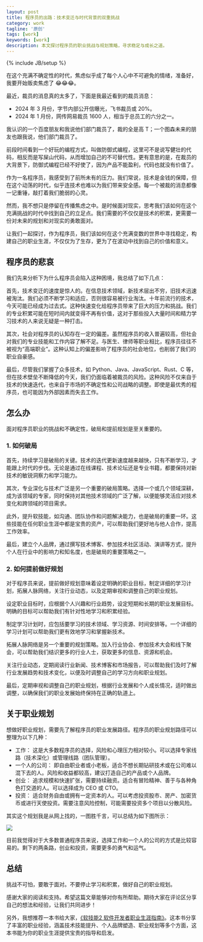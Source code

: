 ```yaml
---
layout: post
title: 程序员的出路：技术变迁与时代背景的双重挑战
category: work
tagline: '原创'
tags: [work]
keywords: [work]
description: 本文探讨程序员的职业挑战与规划策略，寻求稳定与成长之道。
---
```


{% include JB/setup %}

在这个充满不确定性的时代，焦虑似乎成了每个人心中不可避免的情绪，准备好，我要开始贩卖焦虑了 😂😂😂。

最近，裁员的消息真的太多了，下面是我最近看到的裁员消息：

- 2024 年 3 月份，字节内部公开信曝光，飞书裁员或 20%。
- 2024 年 1 月份，网传网易裁员 1600 人，相当于总员工的六分之一。

我认识的一个百度朋友和我说他们部门裁员了，裁的全是高 T；一个图森未来的朋友也跟我说，他们部门裁员了。

前段时间看到一个好玩的编程方式，叫做防御式编程，这里可不是说写健壮的代码，相反而是写屎山代码，从而增加自己的不可替代性。更有意思的是，在裁员的大背景下，防御式编程已经不好使了，因为产品不能盈利，代码也就没有价值了。

作为一名程序员，我感受到了前所未有的压力。我们常说，技术是金钱的保障，但在这个动荡的时代，似乎连技术也难以为我们带来安全感。每一个被裁的消息都像一记重锤，敲打着我们脆弱的心灵。

然而，我不想只是停留在传播焦虑之中。是时候面对现实，思考我们该如何在这个充满挑战的时代中找到自己的立足点。我们需要的不仅仅是技术的积累，更需要一份对未来的规划和对现实的勇敢面对。

让我们一起探讨，作为程序员，我们该如何在这个充满变数的世界中寻找稳定，构建自己的职业生涯，不仅仅为了生存，更为了在波动中找到自己的价值和意义。

## 程序员的悲哀

我们先来分析下为什么程序员会陷入这种困境，我总结了如下几点：

首先，技术变迁的速度是惊人的。在信息技术领域，新技术层出不穷，旧技术迅速被淘汰。我们必须不断学习和适应，否则很容易被行业淘汰。十年前流行的技术，今天可能已经成为过去式。这种快速变化给程序员带来了巨大的压力和挑战。我们的专业积累可能在短时间内就变得不再有价值，这对于那些投入大量时间和精力学习技术的人来说无疑是一种打击。

其次，社会对程序员的认知存在一定的偏差。虽然程序员的收入普遍较高，但社会对我们的专业技能和工作内容了解不足。与医生、律师等职业相比，程序员往往不被视为“高端职业”。这种认知上的偏差影响了程序员的社会地位，也削弱了我们的职业自豪感。

最后，尽管我们掌握了众多技术，如 Python、Java、JavaScript、Rust、C 等，但在技术壁垒不断降低的今天，我们仍面临着被裁员的风险。这种风险不仅来自于技术的快速迭代，也来自于市场的不确定性和公司战略的调整。即使是最优秀的程序员，也可能因为外部因素而失去工作。

## 怎么办

面对程序员职业的挑战和不确定性，破局和提前规划是至关重要的。

### 1. 如何破局

首先，持续学习是破局的关键。技术的迭代更新速度越来越快，只有不断学习，才能跟上时代的步伐。无论是通过在线课程、技术论坛还是专业书籍，都要保持对新技术的敏锐洞察力和学习能力。

其次，专业深化与技术广泛是另一个重要的破局策略。选择一个或几个领域深耕，成为该领域的专家，同时保持对其他技术领域的广泛了解，以便能够灵活应对技术变化和跨领域的项目需求。

此外，提升软技能，如沟通、团队协作和问题解决能力，也是破局的重要一环。这些技能在任何职业生涯中都是宝贵的资产，可以帮助我们更好地与他人合作，提高工作效率。

最后，建立个人品牌，通过撰写技术博客、参加技术社区活动、演讲等方式，提升个人在行业中的影响力和知名度，也是破局的重要策略之一。

### 2. 如何提前做好规划

对于程序员来说，提前做好规划意味着设定明确的职业目标，制定详细的学习计划，拓展人脉网络，关注行业动态，以及定期审视和调整自己的职业规划。

设定职业目标时，应根据个人兴趣和行业趋势，设定短期和长期的职业发展目标。明确的目标可以帮助我们有针对性地学习和积累经验。

制定学习计划时，应包括要学习的技术领域、学习资源、时间安排等。一个详细的学习计划可以帮助我们更有效地学习和掌握新技术。

拓展人脉网络是另一个重要的规划策略。加入行业协会、参加技术大会和线下聚会，可以帮助我们结识更多的行业人士，获取更多的信息、资源和机会。

关注行业动态，定期阅读行业新闻、技术博客和市场报告，可以帮助我们及时了解行业发展趋势和技术变化，以便及时调整自己的学习方向和职业规划。

最后，定期审视和调整自己的职业规划，根据行业发展和个人成长情况，适时做出调整，以确保我们的职业发展始终保持在正确的轨道上。

## 关于职业规划

想做好职业规划，需要先了解程序员的职业发展路径。程序员的职业规划路径可以整理为以下几种：

- 工作： 这是大多数程序员的选择，风险和心理压力相对较小。可以选择专家线路（技术深化）或管理线路（团队管理）。
- 一个人的公司： 即自由职业者或小老板，适合不想长期钻研技术或在公司难以混下去的人。风险和收益都较高，建议打造自己的产品或个人品牌。
- 创业： 追求规模和快速扩张，需要持续融资。适合有冒险精神、善于与各种角色打交道的人。可以选择成为 CEO 或 CTO。
- 投资： 适合财务自由或拥有一定资本的人。可以考虑投资股市、房产、加密货币或进行天使投资。需要注意风险控制，可能需要投资多个项目以分散风险。

其实这个规划我是从网上找的，一图胜千言，可以总结为如下图所示：

![]({{BLOG_IMG}}607.png)

目前我觉得对于大多数普通程序员来说，选择工作和一个人的公司的方式是比较容易的。剩下的两条路，创业和投资，需要更多的勇气和运气。

## 总结

挑战不可怕，要敢于面对。不要停止学习和积累，做好自己的职业规划。

感谢大家的阅读和支持。希望这篇文章能够对你有所帮助。期待大家在评论区分享自己的想法和经验，让我们共同进步！

另外，我想推荐一本书给大家，[《软技能2 软件开发者职业生涯指南》](https://union-click.jd.com/jdc?e=618%7Cpc%7C&p=JF8BAQYJK1olXwMGVlZcAUgfCl8IGFIRVAYDV24ZVxNJXF9RXh5UHw0cSgYYXBcIWDoXSQVJQwYBXVpUCEoUHDZNRwYlCgF6Kh0BCFV0ezdoTzpLHgQKMB8raEcbM244G1oUXAAKXFdYDnsnA2g4STXN67Da8e9B3OGY1uefK1olXQACV19ZDUoVCmoKHGsSXQ8yHA4CURtPWDdXTTVJbTYyV25aCEIDBR1JSU8TLzYyVG5eOEsWA2cIGFMXXAcDSF5aC04eA3MIHVsWXAIHVVxeAUkeM20JGl8cbTYyJDs4YypTSghhZlISK3B3UwQgdRFLByhydVlzKUBLED8iCiJSRh9tbT9dLjYy)。这本书分享了丰富的职业经验，涵盖技术技能提升、个人品牌塑造、职业规划等多个方面，这本书能为你的职业生涯提供宝贵的指导和启发。
